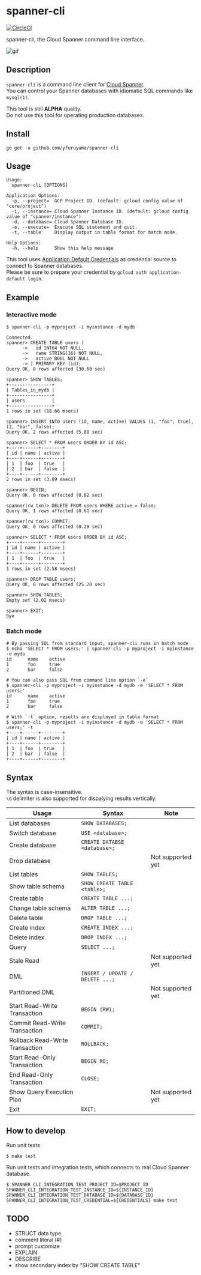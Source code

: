 spanner-cli
===

[![CircleCI](https://circleci.com/gh/yfuruyama/spanner-cli.svg?style=svg)](https://circleci.com/gh/yfuruyama/spanner-cli)

spanner-cli, the Cloud Spanner command line interface.

![gif](https://github.com/yfuruyama/spanner-cli/blob/master/image/spanner_cli.gif)

## Description

`spanner-cli` is a command line client for [Cloud Spanner](https://cloud.google.com/spanner/).  
You can control your Spanner databases with idiomatic SQL commands like `mysql(1)`.

This tool is still **ALPHA** quality.  
Do not use this tool for operating production databases.

## Install

```
go get -u github.com/yfuruyama/spanner-cli
```

## Usage

```
Usage:
  spanner-cli [OPTIONS]

Application Options:
  -p, --project=  GCP Project ID. (default: gcloud config value of "core/project")
  -i, --instance= Cloud Spanner Instance ID. (default: gcloud config value of "spanner/instance")
  -d, --database= Cloud Spanner Database ID.
  -e, --execute=  Execute SQL statement and quit.
  -t, --table     Display output in table format for batch mode.

Help Options:
  -h, --help      Show this help message
```

This tool uses [Application Default Credentials](https://cloud.google.com/docs/authentication/production?hl=en#providing_credentials_to_your_application) as credential source to connect to Spanner databases.  
Please be sure to prepare your credential by `gcloud auth application-default login`.

## Example

### Interactive mode

```
$ spanner-cli -p myproject -i myinstance -d mydb

Connected.
spanner> CREATE TABLE users (
      ->   id INT64 NOT NULL,
      ->   name STRING(16) NOT NULL,
      ->   active BOOL NOT NULL
      -> ) PRIMARY KEY (id);
Query OK, 0 rows affected (30.60 sec)

spanner> SHOW TABLES;
+----------------+
| Tables_in_mydb |
+----------------+
| users          |
+----------------+
1 rows in set (18.66 msecs)

spanner> INSERT INTO users (id, name, active) VALUES (1, "foo", true), (2, "bar", false);
Query OK, 2 rows affected (5.08 sec)

spanner> SELECT * FROM users ORDER BY id ASC;
+----+------+--------+
| id | name | active |
+----+------+--------+
| 1  | foo  | true   |
| 2  | bar  | false  |
+----+------+--------+
2 rows in set (3.09 msecs)

spanner> BEGIN;
Query OK, 0 rows affected (0.02 sec)

spanner(rw txn)> DELETE FROM users WHERE active = false;
Query OK, 1 rows affected (0.61 sec)

spanner(rw txn)> COMMIT;
Query OK, 0 rows affected (0.20 sec)

spanner> SELECT * FROM users ORDER BY id ASC;
+----+------+--------+
| id | name | active |
+----+------+--------+
| 1  | foo  | true   |
+----+------+--------+
1 rows in set (2.58 msecs)

spanner> DROP TABLE users;
Query OK, 0 rows affected (25.20 sec)

spanner> SHOW TABLES;
Empty set (2.02 msecs)

spanner> EXIT;
Bye
```

### Batch mode

```
# By passing SQL from standard input, spanner-cli runs in batch mode
$ echo 'SELECT * FROM users;' | spanner-cli -p myproject -i myinstance -d mydb
id      name    active
1       foo     true
2       bar     false

# You can also pass SQL from command line option `-e`
$ spanner-cli -p myproject -i myinstance -d mydb -e 'SELECT * FROM users;'
id      name    active
1       foo     true
2       bar     false

# With `-t` option, results are displayed in table format
$ spanner-cli -p myproject -i myinstance -d mydb -e 'SELECT * FROM users;' -t
+----+------+--------+
| id | name | active |
+----+------+--------+
| 1  | foo  | true   |
| 2  | bar  | false  |
+----+------+--------+
```

## Syntax

The syntax is case-insensitive.  
`\G` delimiter is also supported for dispalying results vertically.

| Usage | Syntax | Note |
| --- | --- | --- |
| List databases | `SHOW DATABASES;` | |
| Switch database | `USE <database>;` | |
| Create database | `CREATE DATABSE <database>;` | |
| Drop database |  | Not supported yet |
| List tables | `SHOW TABLES;` | |
| Show table schema | `SHOW CREATE TABLE <table>;` | |
| Create table | `CREATE TABLE ...;` | |
| Change table schema | `ALTER TABLE ...;` | |
| Delete table | `DROP TABLE ...;` | |
| Create index | `CREATE INDEX ...;` | |
| Delete index | `DROP INDEX ...;` | |
| Query | `SELECT ...;` | |
| Stale Read | | Not supported yet |
| DML | `INSERT / UPDATE / DELETE ...;` | |
| Partitioned DML | | Not supported yet |
| Start Read-Write Transaction | `BEGIN (RW);` | |
| Commit Read-Write Transaction | `COMMIT;` | |
| Rollback Read-Write Transaction | `ROLLBACK;` | |
| Start Read-Only Transaction | `BEGIN RO;` | |
| End Read-Only Transaction | `CLOSE;` | |
| Show Query Execution Plan | | Not supported yet |
| Exit | `EXIT;` | |

## How to develop

Run unit tests

```
$ make test
```

Run unit tests and integration tests, which connects to real Cloud Spanner database.

```
$ SPANNER_CLI_INTEGRATION_TEST_PROJECT_ID=$PROJECT_ID SPANNER_CLI_INTEGRATION_TEST_INSTANCE_ID=${INSTANCE_ID} SPANNER_CLI_INTEGRATION_TEST_DATABASE_ID=${DATABASE_ID} SPANNER_CLI_INTEGRATION_TEST_CREDENTIAL=${CREDENTIALS} make test
```

## TODO

* STRUCT data type
* comment literal (#)
* prompt customize
* EXPLAIN
* DESCRIBE
* show secondary index by "SHOW CREATE TABLE"
